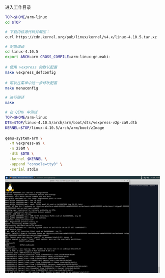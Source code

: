 进入工作目录
```bash
TOP=$HOME/arm-linux
cd $TOP
```

```bash
# 下载内核源代码并解压：
curl https://cdn.kernel.org/pub/linux/kernel/v4.x/linux-4.10.5.tar.xz | tar -xJf -
```

```bash
# 配置编译
cd linux-4.10.5
export ARCH=arm CROSS_COMPILE=arm-linux-gnueabi-

# 使用 vexpress 的默认配置
make vexpress_defconfig

# 可以在菜单中进一步修改配置
make menuconfig
```

```bash
# 进行编译
make
```

```bash
# 在 QEMU 中测试
TOP=$HOME/arm-linux
DTB=$TOP/linux-4.10.5/arch/arm/boot/dts/vexpress-v2p-ca9.dtb
KERNEL=$TOP/linux-4.10.5/arch/arm/boot/zImage

qemu-system-arm \
  -M vexpress-a9 \
  -m 256M \
  -dtb $DTB \
  -kernel $KERNEL \
  -append "console=tty0" \
  -serial stdio
```
![测试结果](/assets/qemu_kernel_only.png)